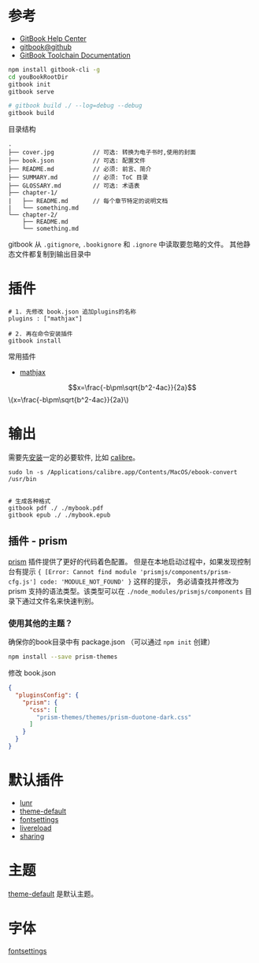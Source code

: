 
# 参考

* [GitBook Help Center](https://help.gitbook.com/)
* [gitbook@github](https://github.com/GitbookIO/gitbook)
* [GitBook Toolchain Documentation](http://toolchain.gitbook.com/)


```bash
npm install gitbook-cli -g
cd youBookRootDir
gitbook init
gitbook serve

# gitbook build ./ --log=debug --debug
gitbook build

```

目录结构

```
.
├── cover.jpg           // 可选: 转换为电子书时,使用的封面
├── book.json           // 可选: 配置文件
├── README.md           // 必须: 前言、简介
├── SUMMARY.md          // 必须: ToC 目录
├── GLOSSARY.md         // 可选: 术语表
├── chapter-1/
|   ├── README.md       // 每个章节特定的说明文档
|   └── something.md
└── chapter-2/
    ├── README.md
    └── something.md
```

gitbook 从 `.gitignore`, `.bookignore` 和 `.ignore` 中读取要忽略的文件。
其他静态文件都复制到输出目录中

# 插件

```
# 1. 先修改 book.json 追加plugins的名称
plugins : ["mathjax"]

# 2. 再在命令安装插件
gitbook install

```

常用插件

* [mathjax](https://plugins.gitbook.com/plugin/mathjax)

$$x=\frac{-b\pm\sqrt{b^2-4ac}}{2a}$$
\\(x=\frac{-b\pm\sqrt{b^2-4ac}}{2a}\\)




# 输出

需要先[安装](http://toolchain.gitbook.com/ebook.html)一定的必要软件, 比如 [calibre](https://calibre-ebook.com/download)。


```
sudo ln -s /Applications/calibre.app/Contents/MacOS/ebook-convert /usr/bin


# 生成各种格式
gitbook pdf ./ ./mybook.pdf
gitbook epub ./ ./mybook.epub

```

## 插件 - prism
[prism](https://plugins.gitbook.com/plugin/prism) 插件提供了更好的代码着色配置。
但是在本地启动过程中，如果发现控制台有提示 `{ [Error: Cannot find module 'prismjs/components/prism-cfg.js'] code: 'MODULE_NOT_FOUND' }` 这样的提示，
务必请查找并修改为 prism 支持的语法类型。该类型可以在 `./node_modules/prismjs/components` 目录下通过文件名来快速判别。

### 使用其他的主题？

确保你的book目录中有 package.json （可以通过 `npm init` 创建）

```bash
npm install --save prism-themes
```

修改 book.json

```json
{
  "pluginsConfig": {
    "prism": {
      "css": [
        "prism-themes/themes/prism-duotone-dark.css"
      ]
    }
  }
}
```

# 默认插件

* [lunr](https://github.com/GitbookIO/plugin-lunr)
* [theme-default](https://github.com/GitbookIO/theme-default)
* [fontsettings](https://plugins.gitbook.com/plugin/fontsettings)
* [livereload](https://plugins.gitbook.com/plugin/livereload)
* [sharing](https://plugins.gitbook.com/plugin/sharing)

# 主题

[theme-default](https://github.com/GitbookIO/theme-default) 是默认主题。

# 字体

[fontsettings](https://plugins.gitbook.com/plugin/fontsettings)